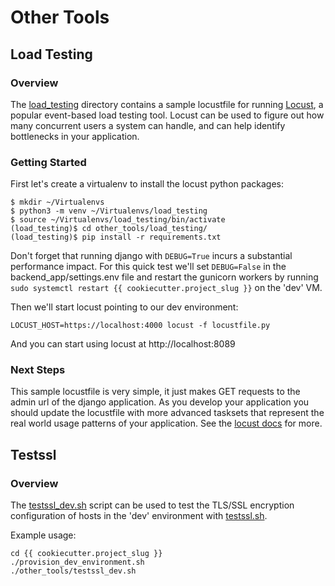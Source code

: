 # Other Tools

## Load Testing

### Overview

The [load_testing](../other_tools/load_testing) directory contains a sample
locustfile for running [Locust](https://locust.io/), a popular event-based load testing
tool. Locust can be used to figure out how many concurrent users a system can handle,
and can help identify bottlenecks in your application.

### Getting Started

First let's create a virtualenv to install the locust python packages:

```
$ mkdir ~/Virtualenvs
$ python3 -m venv ~/Virtualenvs/load_testing
$ source ~/Virtualenvs/load_testing/bin/activate
(load_testing)$ cd other_tools/load_testing/
(load_testing)$ pip install -r requirements.txt
```

Don't forget that running django with `DEBUG=True` incurs a substantial performance
impact. For this quick test we'll set `DEBUG=False` in the backend_app/settings.env
file and restart the gunicorn workers by running
`sudo systemctl restart {{ cookiecutter.project_slug }}` on the 'dev' VM.

Then we'll start locust pointing to our dev environment:

```
LOCUST_HOST=https://localhost:4000 locust -f locustfile.py
```

And you can start using locust at http://localhost:8089

### Next Steps

This sample locustfile is very simple, it just makes GET requests to the admin url of the
django application. As you develop your application you should update the locustfile
with more advanced tasksets that represent the real world usage patterns of your
application. See the [locust docs](https://docs.locust.io/en/stable/) for more.

## Testssl

### Overview

The [testssl_dev.sh](../other_tools/testssl_dev.sh) script can be used to test the
TLS/SSL encryption configuration of hosts in the 'dev' environment with
[testssl.sh](https://github.com/drwetter/testssl.sh/).

Example usage:

    cd {{ cookiecutter.project_slug }}
    ./provision_dev_environment.sh
    ./other_tools/testssl_dev.sh
